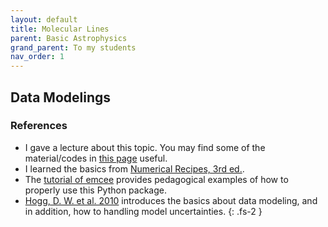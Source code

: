 ```yaml
---
layout: default
title: Molecular Lines
parent: Basic Astrophysics
grand_parent: To my students
nav_order: 1
---
```


## Data Modelings

### References

- I gave a lecture about this topic. You may find some of the material/codes in [this page](https://github.com/baobabyoo/Lecture_DataAnalysis) useful.
- I learned the basics from [Numerical Recipes, 3rd ed.](http://numerical.recipes/book/book.html).
- The [tutorial of emcee](https://emcee.readthedocs.io/en/stable/) provides pedagogical examples of how to properly use this Python package.
- [Hogg, D. W. et al. 2010](https://ui.adsabs.harvard.edu/abs/2010arXiv1008.4686H/abstract) introduces the basics about data modeling, and in addition, how to handling model uncertainties.
{: .fs-2 }
